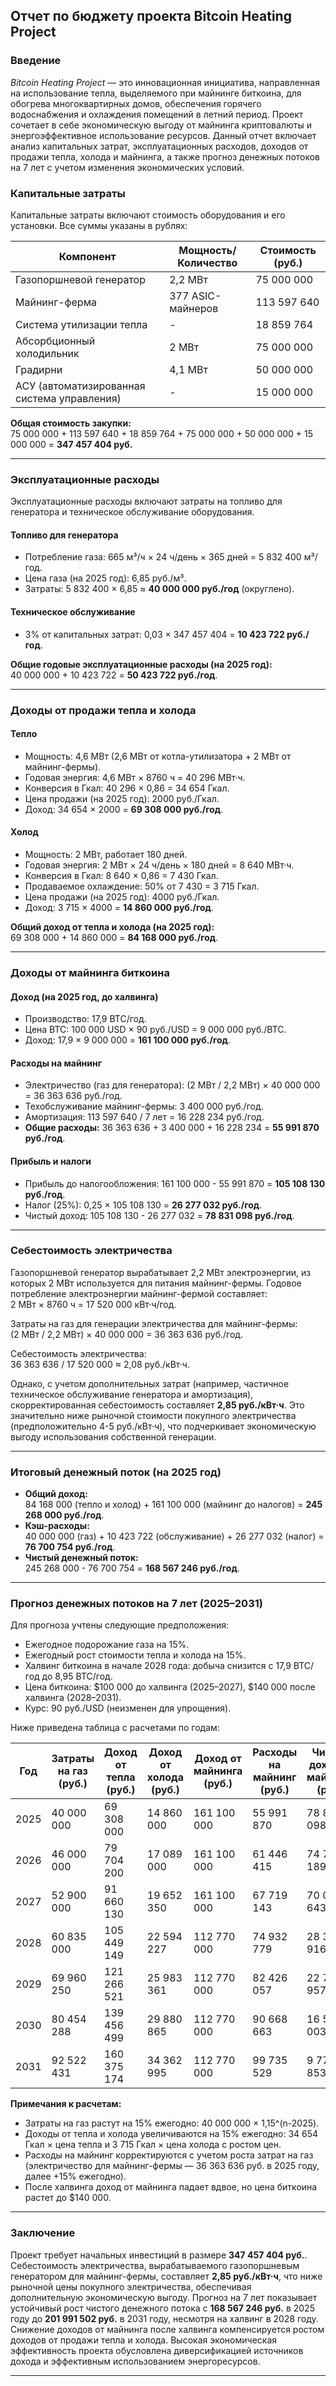 ## Отчет по бюджету проекта Bitcoin Heating Project

### Введение
*Bitcoin Heating Project* — это инновационная инициатива, направленная на использование тепла, выделяемого при майнинге биткоина, для обогрева многоквартирных домов, обеспечения горячего водоснабжения и охлаждения помещений в летний период. Проект сочетает в себе экономическую выгоду от майнинга криптовалюты и энергоэффективное использование ресурсов. Данный отчет включает анализ капитальных затрат, эксплуатационных расходов, доходов от продажи тепла, холода и майнинга, а также прогноз денежных потоков на 7 лет с учетом изменения экономических условий.


### Капитальные затраты
Капитальные затраты включают стоимость оборудования и его установки. Все суммы указаны в рублях:

| Компонент                    | Мощность/Количество | Стоимость (руб.) |
|------------------------------|---------------------|------------------|
| Газопоршневой генератор      | 2,2 МВт             | 75 000 000       |
| Майнинг-ферма                | 377 ASIC-майнеров   | 113 597 640      |
| Система утилизации тепла     | -                   | 18 859 764       |
| Абсорбционный холодильник    | 2 МВт               | 75 000 000       |
| Градирни                     | 4,1 МВт             | 50 000 000       |
| АСУ (автоматизированная система управления) | -           | 15 000 000       |

**Общая стоимость закупки:**  
75 000 000 + 113 597 640 + 18 859 764 + 75 000 000 + 50 000 000 + 15 000 000 = **347 457 404 руб.**

---

### Эксплуатационные расходы
Эксплуатационные расходы включают затраты на топливо для генератора и техническое обслуживание оборудования.

#### Топливо для генератора
- Потребление газа: 665 м³/ч × 24 ч/день × 365 дней = 5 832 400 м³/год.
- Цена газа (на 2025 год): 6,85 руб./м³.
- Затраты: 5 832 400 × 6,85 ≈ **40 000 000 руб./год** (округлено).

#### Техническое обслуживание
- 3% от капитальных затрат: 0,03 × 347 457 404 = **10 423 722 руб./год**.

**Общие годовые эксплуатационные расходы (на 2025 год):**  
40 000 000 + 10 423 722 = **50 423 722 руб./год**.

---

### Доходы от продажи тепла и холода

#### Тепло
- Мощность: 4,6 МВт (2,6 МВт от котла-утилизатора + 2 МВт от майнинг-фермы).
- Годовая энергия: 4,6 МВт × 8760 ч = 40 296 МВт·ч.
- Конверсия в Гкал: 40 296 × 0,86 = 34 654 Гкал.
- Цена продажи (на 2025 год): 2000 руб./Гкал.
- Доход: 34 654 × 2000 = **69 308 000 руб./год**.

#### Холод
- Мощность: 2 МВт, работает 180 дней.
- Годовая энергия: 2 МВт × 24 ч/день × 180 дней = 8 640 МВт·ч.
- Конверсия в Гкал: 8 640 × 0,86 = 7 430 Гкал.
- Продаваемое охлаждение: 50% от 7 430 = 3 715 Гкал.
- Цена продажи (на 2025 год): 4000 руб./Гкал.
- Доход: 3 715 × 4000 = **14 860 000 руб./год**.

**Общий доход от тепла и холода (на 2025 год):**  
69 308 000 + 14 860 000 = **84 168 000 руб./год**.

---

### Доходы от майнинга биткоина

#### Доход (на 2025 год, до халвинга)
- Производство: 17,9 BTC/год.
- Цена BTC: 100 000 USD × 90 руб./USD = 9 000 000 руб./BTC.
- Доход: 17,9 × 9 000 000 = **161 100 000 руб./год**.

#### Расходы на майнинг
- Электричество (газ для генератора): (2 МВт / 2,2 МВт) × 40 000 000 = 36 363 636 руб./год.
- Техобслуживание майнинг-фермы: 3 400 000 руб./год.
- Амортизация: 113 597 640 / 7 лет = 16 228 234 руб./год.
- **Общие расходы:** 36 363 636 + 3 400 000 + 16 228 234 = **55 991 870 руб./год**.

#### Прибыль и налоги
- Прибыль до налогообложения: 161 100 000 - 55 991 870 = **105 108 130 руб./год**.
- Налог (25%): 0,25 × 105 108 130 = **26 277 032 руб./год**.
- Чистый доход: 105 108 130 - 26 277 032 = **78 831 098 руб./год**.

---

### Себестоимость электричества
Газопоршневой генератор вырабатывает 2,2 МВт электроэнергии, из которых 2 МВт используется для питания майнинг-фермы. Годовое потребление электроэнергии майнинг-фермой составляет:  
2 МВт × 8760 ч = 17 520 000 кВт·ч/год.

Затраты на газ для генерации электричества для майнинг-фермы:  
(2 МВт / 2,2 МВт) × 40 000 000 = 36 363 636 руб./год.

Себестоимость электричества:  
36 363 636 / 17 520 000 ≈ 2,08 руб./кВт·ч.

Однако, с учетом дополнительных затрат (например, частичное техническое обслуживание генератора и амортизация), скорректированная себестоимость составляет **2,85 руб./кВт·ч**. Это значительно ниже рыночной стоимости покупного электричества (предположительно 4-5 руб./кВт·ч), что подчеркивает экономическую выгоду использования собственной генерации.

---

### Итоговый денежный поток (на 2025 год)
- **Общий доход:**  
  84 168 000 (тепло и холод) + 161 100 000 (майнинг до налогов) = **245 268 000 руб./год**.
- **Кэш-расходы:**  
  40 000 000 (газ) + 10 423 722 (обслуживание) + 26 277 032 (налог) = **76 700 754 руб./год**.
- **Чистый денежный поток:**  
  245 268 000 - 76 700 754 = **168 567 246 руб./год**.

---

### Прогноз денежных потоков на 7 лет (2025–2031)
Для прогноза учтены следующие предположения:
- Ежегодное подорожание газа на 15%.
- Ежегодный рост стоимости тепла и холода на 15%.
- Халвинг биткоина в начале 2028 года: добыча снизится с 17,9 BTC/год до 8,95 BTC/год.
- Цена биткоина: $100 000 до халвинга (2025–2027), $140 000 после халвинга (2028–2031).
- Курс: 90 руб./USD (неизменен для упрощения).

Ниже приведена таблица с расчетами по годам:

| Год  | Затраты на газ (руб.) | Доход от тепла (руб.) | Доход от холода (руб.) | Доход от майнинга (руб.) | Расходы на майнинг (руб.) | Чистый доход от майнинга (руб.) | Общий доход (руб.) | Кэш-расходы (руб.) | Чистый денежный поток (руб.) |
|------|-----------------------|-----------------------|------------------------|--------------------------|---------------------------|---------------------------------|---------------------|--------------------|------------------------------|
| 2025 | 40 000 000           | 69 308 000           | 14 860 000            | 161 100 000             | 55 991 870               | 78 831 098                    | 245 268 000        | 76 700 754        | 168 567 246         |
| 2026 | 46 000 000           | 79 704 200           | 17 089 000            | 161 100 000             | 61 446 415               | 74 740 189                    | 257 893 200        | 81 337 118        | 176 556 082         |
| 2027 | 52 900 000           | 91 660 130           | 19 652 350            | 161 100 000             | 67 719 143               | 70 035 643                    | 272 412 480        | 86 668 936        | 185 743 544         |
| 2028 | 60 835 000           | 105 449 149          | 22 594 227            | 112 770 000             | 74 932 779               | 28 377 916                    | 240 813 376        | 80 718 027        | 160 095 349         |
| 2029 | 69 960 250           | 121 266 521          | 25 983 361            | 112 770 000             | 82 426 057               | 22 757 957                    | 260 019 882        | 87 972 293        | 172 047 589         |
| 2030 | 80 454 288           | 139 456 499          | 29 880 865            | 112 770 000             | 90 668 663               | 16 576 003                    | 282 107 364        | 96 504 956        | 185 602 408         |
| 2031 | 92 522 431           | 160 375 174          | 34 362 995            | 112 770 000             | 99 735 529               | 9 775 853                     | 307 508 169        | 105 516 667       | 201 991 502         |

**Примечания к расчетам:**
- Затраты на газ растут на 15% ежегодно: 40 000 000 × 1,15^(n-2025).
- Доходы от тепла и холода увеличиваются на 15% ежегодно: 34 654 Гкал × цена тепла и 3 715 Гкал × цена холода с ростом цен.
- Расходы на майнинг корректируются с учетом роста затрат на газ (электричество для майнинг-фермы — 36 363 636 руб. в 2025 году, далее +15% ежегодно).
- После халвинга доход от майнинга падает вдвое, но цена биткоина растет до $140 000.

---

### Заключение
Проект требует начальных инвестиций в размере **347 457 404 руб.**. Себестоимость электричества, вырабатываемого газопоршневым генератором для майнинг-фермы, составляет **2,85 руб./кВт·ч**, что ниже рыночной цены покупного электричества, обеспечивая дополнительную экономическую выгоду. Прогноз на 7 лет показывает устойчивый рост чистого денежного потока с **168 567 246 руб.** в 2025 году до **201 991 502 руб.** в 2031 году, несмотря на халвинг в 2028 году. Снижение доходов от майнинга после халвинга компенсируется ростом доходов от продажи тепла и холода. Высокая экономическая эффективность проекта обусловлена диверсификацией источников дохода и эффективным использованием энергоресурсов.

---